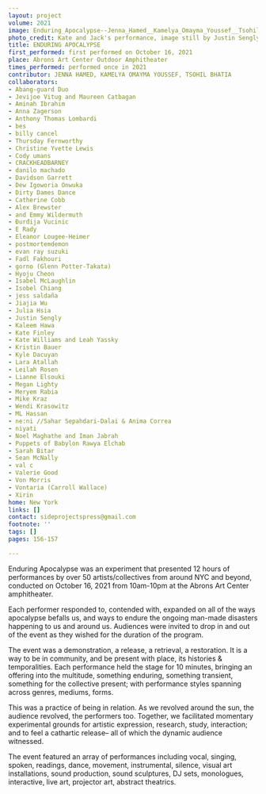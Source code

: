 ```yaml
---
layout: project
volume: 2021
image: Enduring_Apocalypse--Jenna_Hamed__Kamelya_Omayma_Youssef__Tsohil_Bhatia.jpg
photo_credit: Kate and Jack's performance, image still by Justin Sengly
title: ENDURING APOCALYPSE
first_performed: first performed on October 16, 2021
place: Abrons Art Center Outdoor Amphitheater
times_performed: performed once in 2021
contributor: JENNA HAMED, KAMELYA OMAYMA YOUSSEF, TSOHIL BHATIA
collaborators:
- Abang-guard Duo
- Jevijoe Vitug and Maureen Catbagan
- Aminah Ibrahim
- Anna Zagerson
- Anthony Thomas Lombardi
- bes
- billy cancel
- Thursday Fernworthy
- Christine Yvette Lewis
- Cody umans
- CRACKHEADBARNEY
- danilo machado
- Davidson Garrett
- Dew Igoworia Onwuka
- Dirty Dames Dance
- Catherine Cobb
- Alex Brewster
- and Emmy Wildermuth
- Đurđija Vucinic
- E Rady
- Eleanor Lougee-Heimer
- postmortemdemon
- evan ray suzuki
- Fadl Fakhouri
- gorno (Glenn Potter-Takata)
- Hyoju Cheon
- Isabel McLaughlin
- Isobel Chiang
- jess saldaña
- Jiajia Wu
- Julia Hsia
- Justin Sengly
- Kaleem Hawa
- Kate Finley
- Kate Williams and Leah Yassky
- Kristin Bauer
- Kyle Dacuyan
- Lara Atallah
- Leilah Rosen
- Lianne Elsouki
- Megan Lighty
- Meryem Rabia
- Mike Kraz
- Wendi Krasowitz
- ML Hassan
- ne:ni //Sahar Sepahdari-Dalai & Anima Correa
- niyati
- Noel Maghathe and Iman Jabrah
- Puppets of Babylon Rawya Elchab
- Sarah Bitar
- Sean McNally
- val c
- Valerie Good
- Von Morris
- Vontaria (Carroll Wallace)
- Xirin
home: New York
links: []
contact: sideprojectspress@gmail.com
footnote: ''
tags: []
pages: 156-157

---
```


Enduring Apocalypse was an experiment that presented 12 hours of performances by over 50 artists/collectives from around NYC and beyond, conducted on October 16, 2021 from 10am-10pm at the Abrons Art Center amphitheater. 

Each performer responded to, contended with, expanded on all of the ways apocalypse befalls us, and ways to endure the ongoing man-made disasters happening to us and around us. Audiences were invited to drop in and out of the event as they wished for the duration of the program. 

The event was a demonstration, a release, a retrieval, a restoration. It is a way to be in community, and be present with place, its histories & temporalities. Each performance held the stage for 10 minutes, bringing an offering into the multitude, something enduring, something transient, something for the collective present; with performance styles spanning across genres, mediums, forms.

This was a practice of being in relation. As we revolved around the sun, the audience revolved, the performers too. Together, we facilitated momentary experimental grounds for artistic expression, research, study, interaction; and to feel a cathartic release– all of which the dynamic audience witnessed.

The event featured an array of performances including vocal, singing, spoken,  readings, dance, movement, instrumental, silence, visual art installations, sound production, sound sculptures, DJ sets, monologues, interactive, live art, projector art, abstract theatrics.
